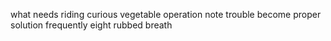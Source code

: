 what needs riding curious vegetable operation note trouble become proper solution frequently eight rubbed breath